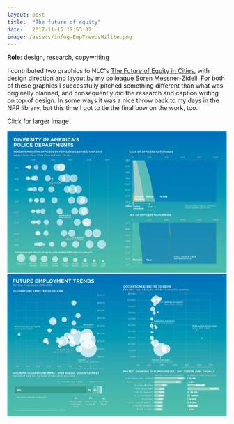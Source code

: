 ```yaml
---
layout: post
title:  "The future of equity"
date:   2017-11-15 12:53:02
image: /assets/infog-EmpTrendsHilite.png
---
```


**Role**: design, research, copywriting

I contributed two graphics to NLC's [The Future of Equity in Cities](http://www.nlc.org/article/urban-growth-trends-and-rise-of-tech-in-cities-point-to-widening-disparities), with design direction and layout by my colleague Soren Messner-Zidell. For both of these graphics I successfully pitched something different than what was originally planned, and consequently did the research and caption writing on top of design. In some ways it was a nice throw back to my days in the NPR library, but this time I got to tie the final bow on the work, too.

Click for larger image.

[![Future employment trends](/assets/infog-police.jpg)](/projects/infog-PoliceDemoHilite.pdf)
[![Police force demographics 1987-2013](/assets/infog-FutureEmpTrends.jpg)](/projects/infog-FutureEmpTrends.pdf)
